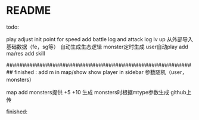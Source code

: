 # README

todo:

play
adjust init point for speed
add battle log and attack log
lv up
从外部导入基础数据（fe，sg等）
自动生成生态逻辑
  monster定时生成
  user自动play
add ma/res
add skill



##########################################################
finished :
add m in map/show 
show player in sidebar
参数随机（user，monsters）

map add monsters提供 +5 +10
生成 monsters时根据mtype参数生成
github上传


finished:

